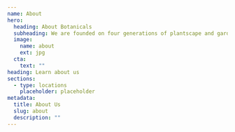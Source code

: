 ```yaml
---
name: About
hero:
  heading: About Botanicals
  subheading: We are founded on four generations of plantscape and gardening experience
  image:
    name: about
    ext: jpg
  cta:
    text: ""
heading: Learn about us
sections:
  - type: locations
    placeholder: placeholder
metadata:
  title: About Us
  slug: about
  description: ""
---
```

